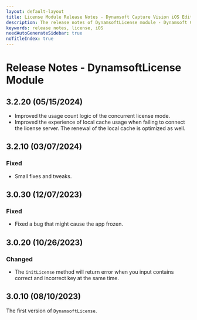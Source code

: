 ```yaml
---
layout: default-layout
title: License Module Release Notes - Dynamsoft Capture Vision iOS Edition
description: The release notes of DynamsoftLicense module - Dynamsoft Capture Vision iOS Edition.
keywords: release notes, license, iOS
needAutoGenerateSidebar: true
noTitleIndex: true
---
```


# Release Notes - DynamsoftLicense Module

## 3.2.20 (05/15/2024)

- Improved the usage count logic of the concurrent license mode.
- Improved the experience of local cache usage when failing to connect the license server. The renewal of the local cache is optimized as well.

## 3.2.10 (03/07/2024)

### Fixed

- Small fixes and tweaks.

## 3.0.30 (12/07/2023)

### Fixed

- Fixed a bug that might cause the app frozen.

## 3.0.20 (10/26/2023)

### Changed

- The `initLicense` method will return error when you input contains correct and incorrect key at the same time.

## 3.0.10 (08/10/2023)

The first version of `DynamsoftLicense`.
